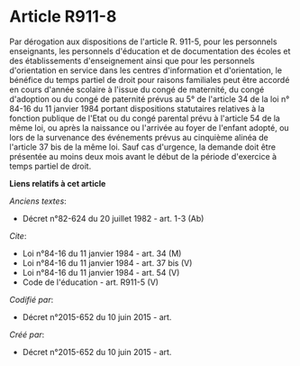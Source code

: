 # Article R911-8

Par dérogation aux dispositions de l'article R. 911-5, pour les personnels enseignants, les personnels d'éducation et de
documentation des écoles et des établissements d'enseignement ainsi que pour les personnels d'orientation en service dans les
centres d'information et d'orientation, le bénéfice du temps partiel de droit pour raisons familiales peut être accordé en
cours d'année scolaire à l'issue du congé de maternité, du congé d'adoption ou du congé de paternité prévus au 5° de
l'article 34 de la loi n° 84-16 du 11 janvier 1984 portant dispositions statutaires relatives à la fonction publique de
l'Etat ou du congé parental prévu à l'article 54 de la même loi, ou après la naissance ou l'arrivée au foyer de l'enfant
adopté, ou lors de la survenance des événements prévus au cinquième alinéa de l'article 37 bis de la même loi. Sauf cas
d'urgence, la demande doit être présentée au moins deux mois avant le début de la période d'exercice à temps partiel de
droit.

**Liens relatifs à cet article**

_Anciens textes_:

  - Décret n°82-624 du 20 juillet 1982 - art. 1-3 (Ab)

_Cite_:

  - Loi n°84-16 du 11 janvier 1984 - art. 34 (M)
  - Loi n°84-16 du 11 janvier 1984 - art. 37 bis (V)
  - Loi n°84-16 du 11 janvier 1984 - art. 54 (V)
  - Code de l'éducation - art. R911-5 (V)

_Codifié par_:

  - Décret n°2015-652 du 10 juin 2015 - art.

_Créé par_:

  - Décret n°2015-652 du 10 juin 2015 - art.

